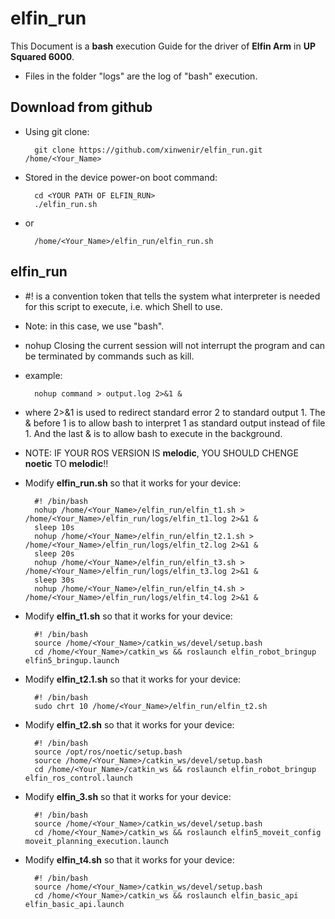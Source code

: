 # elfin_run
This Document is a **bash** execution Guide for the driver of **Elfin Arm** in **UP Squared 6000**.

- Files in the folder "logs" are the log of "bash" execution.

## Download from github

- Using git clone:

        git clone https://github.com/xinwenir/elfin_run.git /home/<Your_Name>

- Stored in the device power-on boot command:

        cd <YOUR PATH OF ELFIN_RUN>
        ./elfin_run.sh

- or

        /home/<Your_Name>/elfin_run/elfin_run.sh

## elfin_run
- #! is a convention token that tells the system what interpreter is needed for this script to execute, i.e. which Shell to use. 
- Note: in this case, we use "bash".
- nohup Closing the current session will not interrupt the program and can be terminated by commands such as kill.
- example:

        nohup command > output.log 2>&1 &

- where 2>&1 is used to redirect standard error 2 to standard output 1. The & before 1 is to allow bash to interpret 1 as standard output instead of file 1. And the last & is to allow bash to execute in the background.

- NOTE: IF YOUR ROS VERSION IS **melodic**, YOU SHOULD CHENGE **noetic** TO **melodic**!!
- Modify **elfin_run.sh** so that it works for your device:

        #! /bin/bash
        nohup /home/<Your_Name>/elfin_run/elfin_t1.sh > /home/<Your_Name>/elfin_run/logs/elfin_t1.log 2>&1 &
        sleep 10s
        nohup /home/<Your_Name>/elfin_run/elfin_t2.1.sh > /home/<Your_Name>/elfin_run/logs/elfin_t2.log 2>&1 & 
        sleep 20s
        nohup /home/<Your_Name>/elfin_run/elfin_t3.sh > /home/<Your_Name>/elfin_run/logs/elfin_t3.log 2>&1 &
        sleep 30s
        nohup /home/<Your_Name>/elfin_run/elfin_t4.sh > /home/<Your_Name>/elfin_run/logs/elfin_t4.log 2>&1 &

- Modify **elfin_t1.sh** so that it works for your device: 

        #! /bin/bash
        source /home/<Your_Name>/catkin_ws/devel/setup.bash
        cd /home/<Your_Name>/catkin_ws && roslaunch elfin_robot_bringup elfin5_bringup.launch

- Modify **elfin_t2.1.sh** so that it works for your device: 

        #! /bin/bash
        sudo chrt 10 /home/<Your_Name>/elfin_run/elfin_t2.sh

- Modify **elfin_t2.sh** so that it works for your device: 

        #! /bin/bash   
        source /opt/ros/noetic/setup.bash
        source /home/<Your_Name>/catkin_ws/devel/setup.bash
        cd /home/<Your_Name>/catkin_ws && roslaunch elfin_robot_bringup elfin_ros_control.launch

- Modify **elfin_3.sh** so that it works for your device: 

        #! /bin/bash
        source /home/<Your_Name>/catkin_ws/devel/setup.bash
        cd /home/<Your_Name>/catkin_ws && roslaunch elfin5_moveit_config moveit_planning_execution.launch

- Modify **elfin_t4.sh** so that it works for your device: 

        #! /bin/bash
        source /home/<Your_Name>/catkin_ws/devel/setup.bash
        cd /home/<Your_Name>/catkin_ws && roslaunch elfin_basic_api elfin_basic_api.launch
